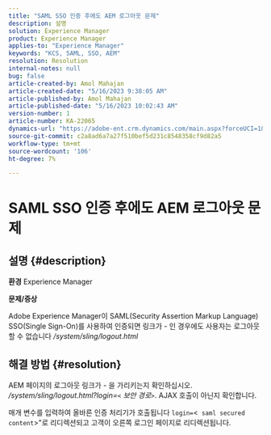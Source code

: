 ```yaml
---
title: "SAML SSO 인증 후에도 AEM 로그아웃 문제"
description: 설명
solution: Experience Manager
product: Experience Manager
applies-to: "Experience Manager"
keywords: "KCS, SAML, SSO, AEM"
resolution: Resolution
internal-notes: null
bug: false
article-created-by: Amol Mahajan
article-created-date: "5/16/2023 9:38:05 AM"
article-published-by: Amol Mahajan
article-published-date: "5/16/2023 10:02:43 AM"
version-number: 1
article-number: KA-22065
dynamics-url: "https://adobe-ent.crm.dynamics.com/main.aspx?forceUCI=1&pagetype=entityrecord&etn=knowledgearticle&id=9b29d959-cdf3-ed11-8848-6045bd006239"
source-git-commit: c2a8ad6a7a27f510bef5d231c8548358cf9d82a5
workflow-type: tm+mt
source-wordcount: '106'
ht-degree: 7%

---
```


# SAML SSO 인증 후에도 AEM 로그아웃 문제

## 설명 {#description}

<b>환경</b>
Experience Manager

<b>문제/증상</b>

Adobe Experience Manager이 SAML(Security Assertion Markup Language) SSO(Single Sign-On)를 사용하여 인증되면 링크가 - 인 경우에도 사용자는 로그아웃할 수 없습니다 */system/sling/logout.html*


## 해결 방법 {#resolution}


AEM 페이지의 로그아웃 링크가 - 을 가리키는지 확인하십시오. */system/sling/logout.html?login=`<` 보안 경로`>`*. AJAX 호출이 아닌지 확인합니다.

매개 변수를 입력하여 올바른 인증 처리기가 호출됩니다 `login=`&lt;` saml secured content`>&quot;로 리디렉션되고 고객이 오른쪽 로그인 페이지로 리디렉션됩니다.
